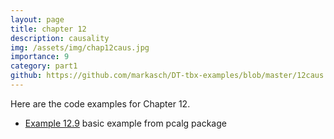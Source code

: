 ```yaml
---
layout: page
title: chapter 12
description: causality
img: /assets/img/chap12caus.jpg
importance: 9
category: part1
github: https://github.com/markasch/DT-tbx-examples/blob/master/12caus
---
```


Here are the code examples for Chapter 12.

- [Example 12.9](https://github.com/markasch/DT-tbx-examples/blob/master/12caus/x12p9_pcalg_ex.R) basic example from pcalg package
